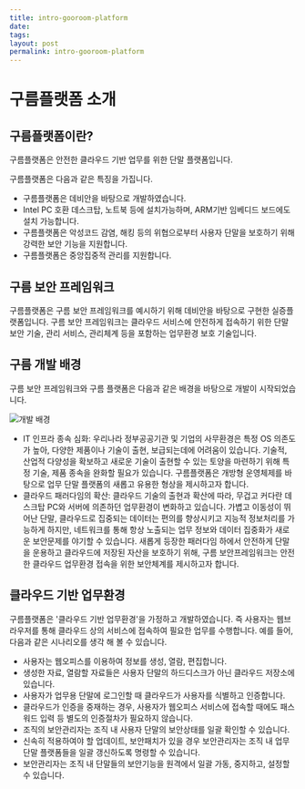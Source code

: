```yaml
---
title: intro-gooroom-platform
date:
tags:
layout: post
permalink: intro-gooroom-platform
---
```


구름플랫폼 소개
===============

구름플랫폼이란?
---------------
구름플랫폼은 안전한 클라우드 기반 업무를 위한 단말 플랫폼입니다.

구름플랫폼은 다음과 같은 특징을 가집니다.
* 구름플랫폼은 데비안을 바탕으로 개발하였습니다.
* Intel PC 호환 데스크탑, 노트북 등에 설치가능하며, ARM기반 임베디드 보드에도 설치 가능합니다.
* 구름플랫폼은 악성코드 감염, 해킹 등의 위협으로부터 사용자 단말을 보호하기 위해 강력한 보안 기능을 지원합니다.
* 구름플랫폼은 중앙집중적 관리를 지원합니다.

구름 보안 프레임워크
---------------
구름플랫폼은 구름 보안 프레임워크를 예시하기 위해 데비안을 바탕으로 구현한 실증플랫폼입니다.
구름 보안 프레임워크는 클라우드 서비스에 안전하게 접속하기 위한 단말 보안 기술, 관리 서비스, 관리체계 등을 포함하는 업무환경 보호 기술입니다.

구름 개발 배경
---------------
구름 보안 프레임워크와 구름 플랫폼은 다음과 같은 배경을 바탕으로 개발이 시작되었습니다.

![개발 배경](/images/gooroom-background.png)

* IT 인프라 종속 심화: 우리나라 정부공공기관 및 기업의 사무환경은 특정 OS 의존도가 높아, 다양한 제품이나 기술이 출현, 보급되는데에 어려움이 있습니다. 기술적, 산업적 다양성을 확보하고 새로운 기술이 출현할 수 있는 토양을 마련하기 위해 특정 기술, 제품 종속을 완화할 필요가 있습니다. 구름플랫폼은 개방형 운영체제를 바탕으로 업무 단말 플랫폼의 새롭고 유용한 형상을 제시하고자 합니다.
* 클라우드 패러다임의 확산: 클라우드 기술의 출현과 확산에 따라, 무겁고 커다란 데스크탑 PC와 서버에 의존하던 업무환경이 변화하고 있습니다. 가볍고 이동성이 뛰어난 단말, 클라우드로 집중되는 데이터는 편의를 향상시키고 지능적 정보처리를 가능하게 하지만, 네트워크를 통해 항상 노출되는 업무 정보와 데이터 집중화가 새로운 보안문제를 야기할 수 있습니다. 새롭게 등장한 패러다임 하에서 안전하게 단말을 운용하고 클라우드에 저장된 자산을 보호하기 위해, 구름 보안프레임워크는 안전한 클라우드 업무환경 접속을 위한 보안체계를 제시하고자 합니다.

클라우드 기반 업무환경
---------------
구름플랫폼은 '클라우드 기반 업무환경'을 가정하고 개발하였습니다. 즉 사용자는 웹브라우저를 통해 클라우드 상의 서비스에 접속하여 필요한 업무를 수행합니다. 예를 들어, 다음과 같은 시나리오를 생각 해 볼 수 있습니다.
* 사용자는 웹오피스를 이용하여 정보를 생성, 열람, 편집합니다.
* 생성한 자료, 열람할 자료들은 사용자 단말의 하드디스크가 아닌 클라우드 저장소에 있습니다.
* 사용자가 업무용 단말에 로그인할 때 클라우드가 사용자를 식별하고 인증합니다.
* 클라우드가 인증을 중재하는 경우, 사용자가 웹오피스 서비스에 접속할 때에도 패스워드 입력 등 별도의 인증절차가 필요하지 않습니다.
* 조직의 보안관리자는 조직 내 사용자 단말의 보안상태를 일괄 확인할 수 있습니다.
* 신속히 적용하여야 할 업데이트, 보안패치가 있을 경우 보안관리자는 조직 내 업무 단말 플랫폼들을 일괄 갱신하도록 명령할 수 있습니다.
* 보안관리자는 조직 내 단말들의 보안기능을 원격에서 일괄 가동, 중지하고, 설정할 수 있습니다.
